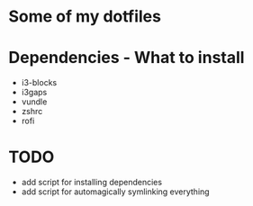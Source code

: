 # Some of my dotfiles

# Dependencies - What to install
  
  * i3-blocks
  * i3gaps
  * vundle
  * zshrc
  * rofi

# TODO
  
  * add script for installing dependencies
  * add script for automagically symlinking everything


